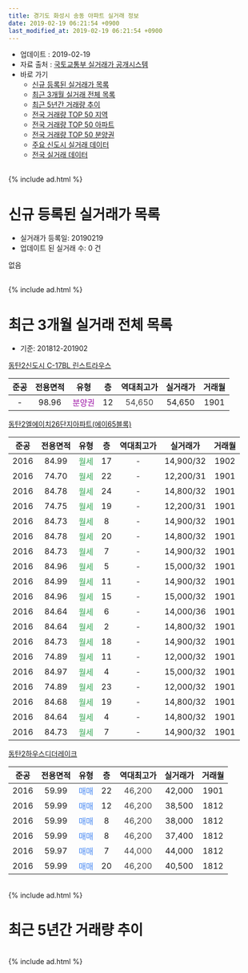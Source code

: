 ```yaml
---
title: 경기도 화성시 송동 아파트 실거래 정보
date: 2019-02-19 06:21:54 +0900
last_modified_at: 2019-02-19 06:21:54 +0900
---
```


* 업데이트 : 2019-02-19
* 자료 출처 : [국토교통부 실거래가 공개시스템](http://rt.molit.go.kr)
* 바로 가기
    * [신규 등록된 실거래가 목록](#신규-등록된-실거래가-목록)
    * [최근 3개월 실거래 전체 목록](#최근-3개월-실거래-전체-목록)
    * [최근 5년간 거래량 추이](#최근-5년간-거래량-추이)
    * [전국 거래량 TOP 50 지역](https://inasie.github.io/apt-trade-info/최근-3개월-전국에서-가장-거래가-많이-발생한-지역)
    * [전국 거래량 TOP 50 아파트](https://inasie.github.io/apt-trade-info/최근-3개월-전국에서-가장-거래가-많이-발생한-아파트)
    * [전국 거래량 TOP 50 분양권](https://inasie.github.io/apt-trade-info/최근-3개월-전국에서-가장-거래가-많이-발생한-분양권)
    * [주요 신도시 실거래 데이터](https://inasie.github.io/apt-trade-info/주요-신도시)
    * [전국 실거래 데이터](https://inasie.github.io/apt-trade-info/전국)
<br>
{% include ad.html %}
<br>

# 신규 등록된 실거래가 목록
* 실거래가 등록일: 20190219
* 업데이트 된 실거래 수: 0 건

없음

<br>
{% include ad.html %}
<br>

# 최근 3개월 실거래 전체 목록
* 기준: 201812-201902


[동탄2신도시 C-17BL 린스트라우스](https://search.naver.com/search.naver?query=%EA%B2%BD%EA%B8%B0%EB%8F%84+%ED%99%94%EC%84%B1%EC%8B%9C+%EC%86%A1%EB%8F%99+%EB%8F%99%ED%83%842%EC%8B%A0%EB%8F%84%EC%8B%9C+C-17BL+%EB%A6%B0%EC%8A%A4%ED%8A%B8%EB%9D%BC%EC%9A%B0%EC%8A%A4)

|준공|전용면적|유형|층|역대최고가|실거래가|거래월|
|:---:|:---:|:---:|:---:|:---:|:---:|:---:|
|-|98.96|<span style="color:#9C11A5">분양권</span>|12|<span style="color:#444444">54,650</span>|54,650|1901|

[동탄2엘에이치26단지아파트(에이65블록)](https://search.naver.com/search.naver?query=%EA%B2%BD%EA%B8%B0%EB%8F%84+%ED%99%94%EC%84%B1%EC%8B%9C+%EC%86%A1%EB%8F%99+%EB%8F%99%ED%83%842%EC%97%98%EC%97%90%EC%9D%B4%EC%B9%9826%EB%8B%A8%EC%A7%80%EC%95%84%ED%8C%8C%ED%8A%B8%28%EC%97%90%EC%9D%B465%EB%B8%94%EB%A1%9D%29)

|준공|전용면적|유형|층|역대최고가|실거래가|거래월|
|:---:|:---:|:---:|:---:|:---:|:---:|:---:|
|2016|84.99|<span style="color:#34a853">월세</span>|17|<span style="color:#444444">-</span>|14,900/32|1902|
|2016|74.70|<span style="color:#34a853">월세</span>|22|<span style="color:#444444">-</span>|12,200/31|1901|
|2016|84.78|<span style="color:#34a853">월세</span>|24|<span style="color:#444444">-</span>|14,800/32|1901|
|2016|74.75|<span style="color:#34a853">월세</span>|19|<span style="color:#444444">-</span>|12,200/31|1901|
|2016|84.73|<span style="color:#34a853">월세</span>|8|<span style="color:#444444">-</span>|14,900/32|1901|
|2016|84.78|<span style="color:#34a853">월세</span>|20|<span style="color:#444444">-</span>|14,800/32|1901|
|2016|84.73|<span style="color:#34a853">월세</span>|7|<span style="color:#444444">-</span>|14,900/32|1901|
|2016|84.96|<span style="color:#34a853">월세</span>|5|<span style="color:#444444">-</span>|15,000/32|1901|
|2016|84.99|<span style="color:#34a853">월세</span>|11|<span style="color:#444444">-</span>|14,900/32|1901|
|2016|84.96|<span style="color:#34a853">월세</span>|15|<span style="color:#444444">-</span>|15,000/32|1901|
|2016|84.64|<span style="color:#34a853">월세</span>|6|<span style="color:#444444">-</span>|14,000/36|1901|
|2016|84.64|<span style="color:#34a853">월세</span>|2|<span style="color:#444444">-</span>|14,800/32|1901|
|2016|84.73|<span style="color:#34a853">월세</span>|18|<span style="color:#444444">-</span>|14,900/32|1901|
|2016|74.89|<span style="color:#34a853">월세</span>|11|<span style="color:#444444">-</span>|12,000/32|1901|
|2016|84.97|<span style="color:#34a853">월세</span>|4|<span style="color:#444444">-</span>|15,000/32|1901|
|2016|74.89|<span style="color:#34a853">월세</span>|23|<span style="color:#444444">-</span>|12,000/32|1901|
|2016|84.68|<span style="color:#34a853">월세</span>|19|<span style="color:#444444">-</span>|14,800/32|1901|
|2016|84.64|<span style="color:#34a853">월세</span>|4|<span style="color:#444444">-</span>|14,800/32|1901|
|2016|84.73|<span style="color:#34a853">월세</span>|7|<span style="color:#444444">-</span>|14,900/32|1901|

[동탄2하우스디더레이크](https://search.naver.com/search.naver?query=%EA%B2%BD%EA%B8%B0%EB%8F%84+%ED%99%94%EC%84%B1%EC%8B%9C+%EC%86%A1%EB%8F%99+%EB%8F%99%ED%83%842%ED%95%98%EC%9A%B0%EC%8A%A4%EB%94%94%EB%8D%94%EB%A0%88%EC%9D%B4%ED%81%AC)

|준공|전용면적|유형|층|역대최고가|실거래가|거래월|
|:---:|:---:|:---:|:---:|:---:|:---:|:---:|
|2016|59.99|<span style="color:#4285f3">매매</span>|22|<span style="color:#444444">46,200</span>|42,000|1901|
|2016|59.99|<span style="color:#4285f3">매매</span>|12|<span style="color:#444444">46,200</span>|38,500|1812|
|2016|59.99|<span style="color:#4285f3">매매</span>|8|<span style="color:#444444">46,200</span>|38,000|1812|
|2016|59.99|<span style="color:#4285f3">매매</span>|8|<span style="color:#444444">46,200</span>|37,400|1812|
|2016|59.97|<span style="color:#4285f3">매매</span>|7|<span style="color:#444444">44,000</span>|44,000|1812|
|2016|59.99|<span style="color:#4285f3">매매</span>|20|<span style="color:#444444">46,200</span>|40,500|1812|


<br>
{% include ad.html %}
<br>

# 최근 5년간 거래량 추이


<div style="width:100%;">
    <canvas id="deal_progress" height="200"></canvas>
</div>

<script>
new Chart(document.getElementById("deal_progress"), {
    type: 'line',
    data: {
        labels: ['201402','201403','201404','201405','201406','201407','201408','201409','201410','201411','201412','201501','201502','201503','201504','201505','201506','201507','201508','201509','201510','201511','201512','201601','201602','201603','201604','201605','201606','201607','201608','201609','201610','201611','201612','201701','201702','201703','201704','201705','201706','201707','201708','201709','201710','201711','201712','201801','201802','201803','201804','201805','201806','201807','201808','201809','201810','201811','201812','201901','201902'],
        datasets: [{
            label: '매매',
            pointRadius: 1,
            data: [0, 0, 0, 0, 0, 0, 0, 0, 0, 0, 0, 0, 0, 0, 0, 0, 0, 0, 0, 0, 0, 0, 0, 0, 0, 0, 0, 0, 0, 0, 0, 0, 0, 0, 0, 0, 0, 0, 0, 0, 0, 0, 0, 2, 1, 0, 0, 38, 45, 15, 6, 6, 6, 15, 21, 12, 2, 4, 5, 2, 0],
            borderColor: "rgba(255, 201, 14, 1)",
            backgroundColor: "rgba(255, 201, 14, 0.5)",
            fill: false,
            lineTension: 0
        },{
            label: '전월세',
            pointRadius: 1,
            data: [0, 0, 0, 0, 0, 0, 0, 0, 0, 0, 0, 0, 0, 0, 0, 0, 0, 0, 0, 0, 0, 0, 0, 0, 0, 0, 0, 0, 0, 0, 0, 0, 0, 0, 0, 3, 0, 0, 0, 0, 0, 1, 0, 0, 0, 1, 3, 4, 1, 2, 2, 4, 2, 3, 1, 1, 4, 1, 0, 18, 1],
            borderColor: "rgba(0, 141, 185, 1)",
            backgroundColor: "rgba(0, 141, 185, 0.5)",
            fill: false,
            lineTension: 0
        }
        ]
    },
    options: {
        responsive: true,
        title: {
            display: false
        },
        tooltips: {
            mode: 'index',
            intersect: false
        },
        hover: {
            mode: 'nearest',
            intersect: true
        },
        scales: {
            xAxes: [{
                display: true,
                scaleLabel: {
                    display: true,
                    labelString: '년/월'
                }
            }],
            yAxes: [{
                display: true,
                ticks: {
                    suggestedMin: 0,
                },
                scaleLabel: {
                    display: true,
                    labelString: '실거래 수'
                }
            }]
        }
    }
});

</script>


<br>
{% include ad.html %}
<br>

